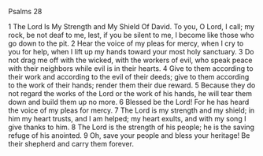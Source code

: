 Psalms 28

1	The Lord Is My Strength and My Shield Of David. To you, O Lord, I call; my rock, be not deaf to me, lest, if you be silent to me, I become like those who go down to the pit.
2	Hear the voice of my pleas for mercy, when I cry to you for help, when I lift up my hands toward your most holy sanctuary.
3	Do not drag me off with the wicked, with the workers of evil, who speak peace with their neighbors while evil is in their hearts.
4	Give to them according to their work and according to the evil of their deeds; give to them according to the work of their hands; render them their due reward.
5	Because they do not regard the works of the Lord or the work of his hands, he will tear them down and build them up no more.
6	Blessed be the Lord! For he has heard the voice of my pleas for mercy.
7	The Lord is my strength and my shield; in him my heart trusts, and I am helped; my heart exults, and with my song I give thanks to him.
8	The Lord is the strength of his people; he is the saving refuge of his anointed.
9	Oh, save your people and bless your heritage! Be their shepherd and carry them forever.

